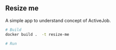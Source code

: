 ## Resize me 

A simple app to understand concept of ActiveJob.

```bash
# Build
docker build .  -t resize-me

# Run

 
```



